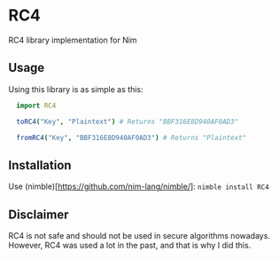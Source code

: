 # RC4
RC4 library implementation for Nim

## Usage
Using this library is as simple as this:
```Nim
  import RC4

  toRC4("Key", "Plaintext") # Returns "BBF316E8D940AF0AD3"

  fromRC4("Key", "BBF316E8D940AF0AD3") # Returns "Plaintext"
```

## Installation
Use (nimble)[https://github.com/nim-lang/nimble/]: `nimble install RC4`


## Disclaimer
RC4 is not safe and should not be used in secure algorithms nowadays. However, RC4 was used a lot in the past, and that is why I did this.
